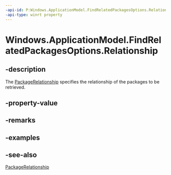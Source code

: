 ```yaml
---
-api-id: P:Windows.ApplicationModel.FindRelatedPackagesOptions.Relationship
-api-type: winrt property
---
```


# Windows.ApplicationModel.FindRelatedPackagesOptions.Relationship

<!--
public Windows.ApplicationModel.PackageRelationship Relationship { get; set; }
-->

## -description

The [PackageRelationship](./packagerelationship.md) specifies the relationship of the packages to be retrieved.

## -property-value

## -remarks

## -examples

## -see-also

[PackageRelationship](packagerelationship.md)
